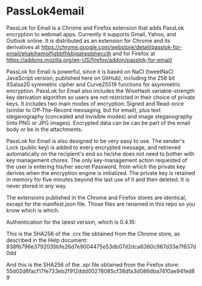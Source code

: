 # PassLok4email
PassLok for Email is a Chrome and Firefox extension that adds PassLok encryption to webmail apps. Currently it supports Gmail, Yahoo, and Outlook online. It is distributed as an extension for Chrome and its derivatives at https://chrome.google.com/webstore/detail/passlok-for-email/ehakihemolfjgbbfhkbjgahppbhecclh and for Firefox at https://addons.mozilla.org/en-US/firefox/addon/passlok-for-email/

PassLok for Email is powerful, since it is based on NaCl (tweetNaCl JavaScript version, published here on GitHub), including the 256 bit XSalsa20 symmetric cipher and Curve25519 functions for asymmetric encryption. PassLok for Email also includes the WiseHash variable-strength key derivation algorithm so users are not restricted in their choice of private keys. It includes two main modes of encryption: Signed and Read-once (similar to Off-The-Record messaging, but for email), plus text steganography (concealed and Invisible modes) and image steganography (into PNG or JPG images). Encrypted data can be can be part of the email body or be in the attachments.

PassLok for Email is also designed to be very easy to use. The sender's Lock (public key) is added to every encrypted message, and retrieved automatically on the recipient's end so he/she does not need to bother with key management chores. The only key-management action requested of the user is entering his/her secret Password, from which the private key derives when the encryption engine is initialized. The private key is retained in memory for five minutes beyond the last use of it and then deleted. It is never stored in any way.

The extensions published in the Chrome and Firefox stores are identical, except for the manifest.json file. Those files are renamed in this repo so you know which is which.

Authentication for the latest version, which is 0.4.16:

This is the SHA256 of the .crx file obtained from the Chrome store, as described in the Help document: 
838fb796e3792035bfe26d7e9004475e53db07d2dca6360c987d33e7f637d0dd

And this is the SHA256 of the .xpi file obtained from the Firefox store:
55d02d6facf17fe733eb2f912ddd00278085cf38dfa3d086dba7410ae94fed89
